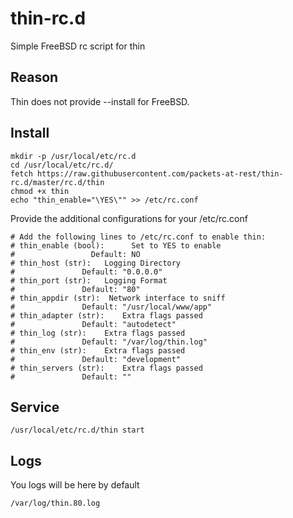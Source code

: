 # thin-rc.d
Simple FreeBSD rc script for thin

## Reason
Thin does not provide --install for FreeBSD.

## Install
```shell
mkdir -p /usr/local/etc/rc.d
cd /usr/local/etc/rc.d/
fetch https://raw.githubusercontent.com/packets-at-rest/thin-rc.d/master/rc.d/thin
chmod +x thin
echo "thin_enable="\YES\"" >> /etc/rc.conf
```

Provide the additional configurations for your /etc/rc.conf
``` shell
# Add the following lines to /etc/rc.conf to enable thin:
# thin_enable (bool):      Set to YES to enable
#                 Default: NO
# thin_host (str):   Logging Directory
#               Default: "0.0.0.0"
# thin_port (str):   Logging Format
#               Default: "80"
# thin_appdir (str):  Network interface to sniff
#               Default: "/usr/local/www/app"
# thin_adapter (str):    Extra flags passed 
#               Default: "autodetect"
# thin_log (str):    Extra flags passed 
#               Default: "/var/log/thin.log"
# thin_env (str):    Extra flags passed 
#               Default: "development"
# thin_servers (str):    Extra flags passed 
#               Default: ""
```

## Service

`/usr/local/etc/rc.d/thin start`

## Logs

You logs will be here by default

`/var/log/thin.80.log`
